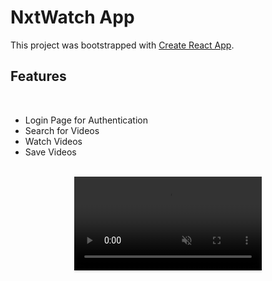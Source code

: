 # NxtWatch App

This project was bootstrapped with [Create React App](https://github.com/facebook/create-react-app).

## Features
<br />

* Login Page for Authentication
* Search for Videos
* Watch Videos
* Save Videos

<br/>
<div style="text-align: center;">
     <video style="max-width:80%;box-shadow:0 2.8px 2.2px rgba(0, 0, 0, 0.12);outline:none;" loop="true" autoplay="autoplay" controls="controls" muted>
    <source src="https://assets.ccbp.in/frontend/content/react-js/nxt-watch-output.mp4" type="video/mp4">
  </video>
</div>
<br/>

